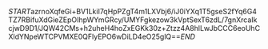 $START$azrnoXqfeGi+BV1LkiI7qHpPZgT4m1LXVbj6/iJ0iYXq1T5gseS2fYq6G4TZ7RBifuXdGieZEpOIhpWYmGRcy/UMYFgkezow3kVptSexT6zdL/7gnXrcaIkcjwD9D1/JQW42CMs+h2uheH4hoZxEGKk30z+Ztzz4A8hlLwJbCCC6eoUhCXldYNpeWTCPVMXE0QFlyEPO6wDiLD4eO25glQ==$END$